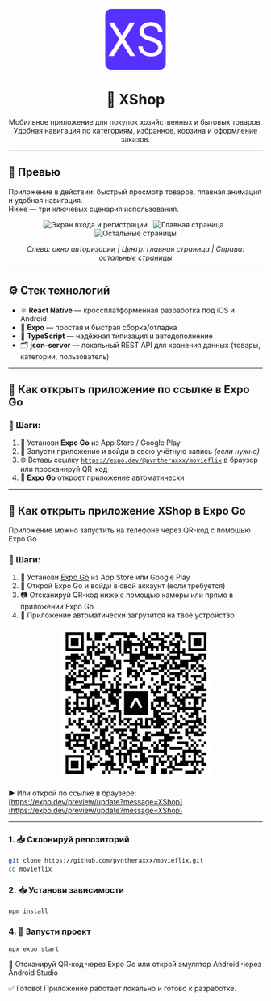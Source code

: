<p align="center">
  <img src="./assets/favicon.png" alt="XShop Logo" width="120" />
</p>

<h1 align="center">🧺 XShop</h1>

<p align="center">
  Мобильное приложение для покупок хозяйственных и бытовых товаров.<br />
  Удобная навигация по категориям, избранное, корзина и оформление заказов.
</p>

---

## 📱 Превью 

Приложение в действии: быстрый просмотр товаров, плавная анимация и удобная навигация.  
Ниже — три ключевых сценария использования.

<p align="center">
  <img src="./assets/gifs/signup-signin.gif" alt="Экран входа и регистрации" width="30%" />
  &nbsp;
  <img src="./assets/gifs/home.gif" alt="Главная страница" width="30%" />
  &nbsp;
  <img src="./assets/gifs/tabs.gif" alt="Остальные страницы" width="30%" />
</p>

<p align="center">
  <em>Слева: окно авторизации | Центр: главная страница | Справа: остальные страницы</em>
</p>

---
## ⚙️ Стек технологий

- ⚛ **React Native** — кроссплатформенная разработка под iOS и Android
- 🚀 **Expo** — простая и быстрая сборка/отладка
- 🔡 **TypeScript** — надёжная типизация и автодополнение
- 🗂️ **json-server** — локальный REST API для хранения данных (товары, категории, пользователь)

---
## 🔗 Как открыть приложение по ссылке в Expo Go

### 🔷 Шаги:

1. 📲 Установи **Expo Go** из App Store / Google Play  
2. 🔐 Запусти приложение и войди в свою учётную запись *(если нужно)*  
3. 🌐 Вставь ссылку [`https://expo.dev/@pvntheraxxx/movieflix`](https://expo.dev/@pvntheraxxx/movieflix) в браузер или просканируй QR-код  
4. 🚀 **Expo Go** откроет приложение автоматически

---

## 🔗 Как открыть приложение XShop в Expo Go

Приложение можно запустить на телефоне через QR-код с помощью Expo Go.

### 🔷 Шаги:

1. 📲 Установи [Expo Go](https://expo.dev/client) из App Store или Google Play  
2. 🔐 Открой Expo Go и войди в свой аккаунт (если требуется)  
3. 📷 Отсканируй QR-код ниже с помощью камеры или прямо в приложении Expo Go  
4. 🚀 Приложение автоматически загрузится на твоё устройство

<p align="center">
  <img src="./screenshots/qr.png" alt="QR-код XShop" width="300" />
</p>

▶️ Или открой по ссылке в браузере:  
[https://expo.dev/preview/update?message=XShop](https://expo.dev/preview/update?message=XShop)

---


### 1. 📥 Склонируй репозиторий

```bash
git clone https://github.com/pvntheraxxx/movieflix.git
cd movieflix
```

### 2. 📥 Установи зависимости

```
npm install
```

### 4. 🚀 Запусти проект

```
npx expo start
```
📱 Отсканируй QR-код через Expo Go
или открой эмулятор Android через Android Studio

✅ Готово! Приложение работает локально и готово к разработке.
